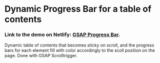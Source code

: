 # Dynamic Progress Bar for a table of contents
### Link to the demo on Netlify: [GSAP Progress Bar](https://stupefied-franklin-4d2386.netlify.app/).

Dynamic table of contents that becomes sticky on scroll, and the progress bars for each element fill with color accordingly to the scoll position on the page. Done with GSAP Scrolltrigger. 
